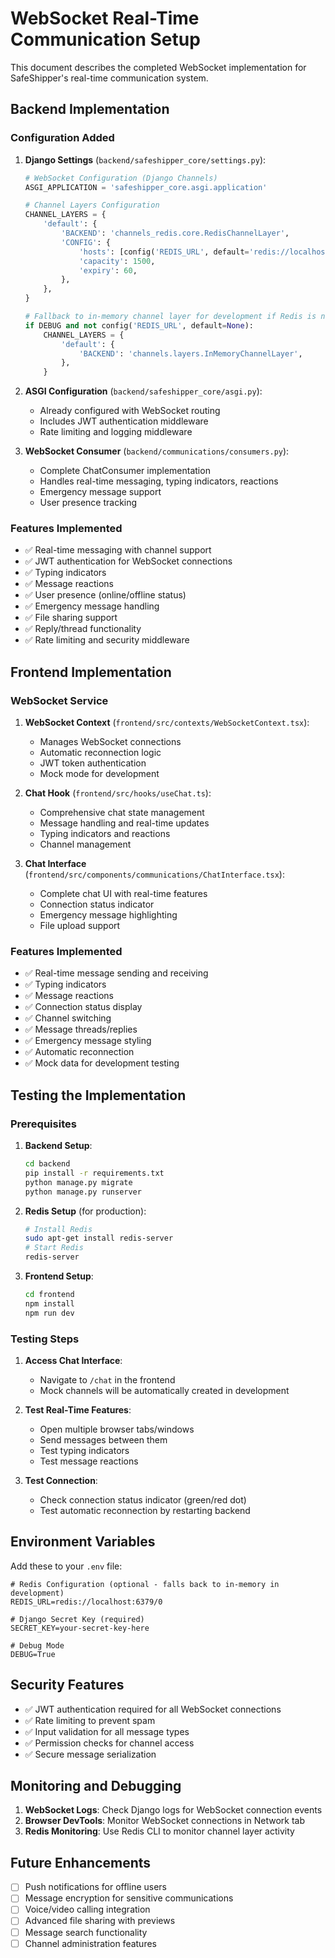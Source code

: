 # WebSocket Real-Time Communication Setup

This document describes the completed WebSocket implementation for SafeShipper's real-time communication system.

## Backend Implementation

### Configuration Added

1. **Django Settings** (`backend/safeshipper_core/settings.py`):
   ```python
   # WebSocket Configuration (Django Channels)
   ASGI_APPLICATION = 'safeshipper_core.asgi.application'

   # Channel Layers Configuration
   CHANNEL_LAYERS = {
       'default': {
           'BACKEND': 'channels_redis.core.RedisChannelLayer',
           'CONFIG': {
               'hosts': [config('REDIS_URL', default='redis://localhost:6379/0')],
               'capacity': 1500,
               'expiry': 60,
           },
       },
   }

   # Fallback to in-memory channel layer for development if Redis is not available
   if DEBUG and not config('REDIS_URL', default=None):
       CHANNEL_LAYERS = {
           'default': {
               'BACKEND': 'channels.layers.InMemoryChannelLayer',
           },
       }
   ```

2. **ASGI Configuration** (`backend/safeshipper_core/asgi.py`):
   - Already configured with WebSocket routing
   - Includes JWT authentication middleware
   - Rate limiting and logging middleware

3. **WebSocket Consumer** (`backend/communications/consumers.py`):
   - Complete ChatConsumer implementation
   - Handles real-time messaging, typing indicators, reactions
   - Emergency message support
   - User presence tracking

### Features Implemented

- ✅ Real-time messaging with channel support
- ✅ JWT authentication for WebSocket connections
- ✅ Typing indicators
- ✅ Message reactions
- ✅ User presence (online/offline status)
- ✅ Emergency message handling
- ✅ File sharing support
- ✅ Reply/thread functionality
- ✅ Rate limiting and security middleware

## Frontend Implementation

### WebSocket Service

1. **WebSocket Context** (`frontend/src/contexts/WebSocketContext.tsx`):
   - Manages WebSocket connections
   - Automatic reconnection logic
   - JWT token authentication
   - Mock mode for development

2. **Chat Hook** (`frontend/src/hooks/useChat.ts`):
   - Comprehensive chat state management
   - Message handling and real-time updates
   - Typing indicators and reactions
   - Channel management

3. **Chat Interface** (`frontend/src/components/communications/ChatInterface.tsx`):
   - Complete chat UI with real-time features
   - Connection status indicator
   - Emergency message highlighting
   - File upload support

### Features Implemented

- ✅ Real-time message sending and receiving
- ✅ Typing indicators
- ✅ Message reactions
- ✅ Connection status display
- ✅ Channel switching
- ✅ Message threads/replies
- ✅ Emergency message styling
- ✅ Automatic reconnection
- ✅ Mock data for development testing

## Testing the Implementation

### Prerequisites

1. **Backend Setup**:
   ```bash
   cd backend
   pip install -r requirements.txt
   python manage.py migrate
   python manage.py runserver
   ```

2. **Redis Setup** (for production):
   ```bash
   # Install Redis
   sudo apt-get install redis-server
   # Start Redis
   redis-server
   ```

3. **Frontend Setup**:
   ```bash
   cd frontend
   npm install
   npm run dev
   ```

### Testing Steps

1. **Access Chat Interface**:
   - Navigate to `/chat` in the frontend
   - Mock channels will be automatically created in development

2. **Test Real-Time Features**:
   - Open multiple browser tabs/windows
   - Send messages between them
   - Test typing indicators
   - Test message reactions

3. **Test Connection**:
   - Check connection status indicator (green/red dot)
   - Test automatic reconnection by restarting backend

## Environment Variables

Add these to your `.env` file:

```env
# Redis Configuration (optional - falls back to in-memory in development)
REDIS_URL=redis://localhost:6379/0

# Django Secret Key (required)
SECRET_KEY=your-secret-key-here

# Debug Mode
DEBUG=True
```

## Security Features

- ✅ JWT authentication required for all WebSocket connections
- ✅ Rate limiting to prevent spam
- ✅ Input validation for all message types
- ✅ Permission checks for channel access
- ✅ Secure message serialization

## Monitoring and Debugging

1. **WebSocket Logs**: Check Django logs for WebSocket connection events
2. **Browser DevTools**: Monitor WebSocket connections in Network tab
3. **Redis Monitoring**: Use Redis CLI to monitor channel layer activity

## Future Enhancements

- [ ] Push notifications for offline users
- [ ] Message encryption for sensitive communications
- [ ] Voice/video calling integration
- [ ] Advanced file sharing with previews
- [ ] Message search functionality
- [ ] Channel administration features